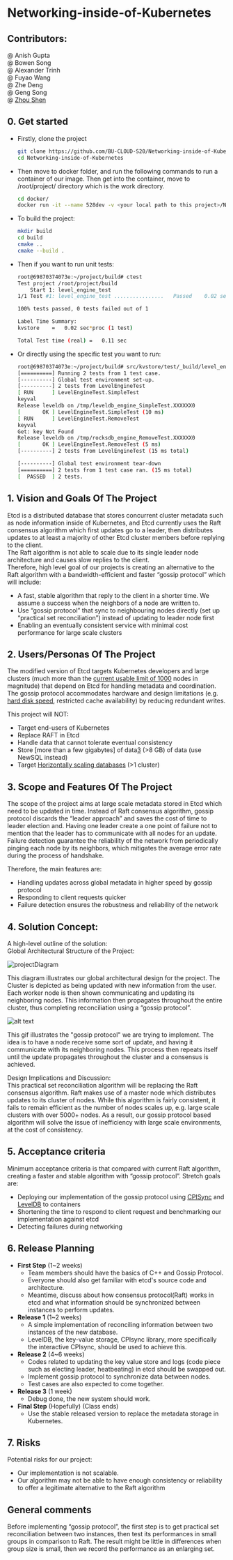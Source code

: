 # Networking-inside-of-Kubernetes   

## Contributors:   
@ Anish Gupta    
@ Bowen Song    
@ Alexander Trinh	    
@ Fuyao Wang	  
@ Zhe Deng    
@ Geng Song   
@ [Zhou Shen](https://github.com/zhou-1)  	   

## 0. Get started
- Firstly, clone the project

  ```bash
  git clone https://github.com/BU-CLOUD-S20/Networking-inside-of-Kubernetes.git
  cd Networking-inside-of-Kubernetes
  ```

- Then move to docker folder, and run the following commands to run a container of our image. Then get into the container, move to /root/project/ directory which is the work directory.

  ```bash
  cd docker/
  docker run -it --name 528dev -v <your local path to this project>/Networking-inside-of-Kubernetes/:/root/project/ freddiefy/ec528networking-dev:v1 /bin/bash
  ```

- To build the project:

  ```bash
  mkdir build
  cd build
  cmake ..
  cmake --build .
  ```

- Then if you want to run unit tests:

  ```bash
  root@69870374073e:~/project/build# ctest
  Test project /root/project/build
      Start 1: level_engine_test
  1/1 Test #1: level_engine_test ................   Passed    0.02 sec
  
  100% tests passed, 0 tests failed out of 1
  
  Label Time Summary:
  kvstore    =   0.02 sec*proc (1 test)
  
  Total Test time (real) =   0.11 sec
  ```

- Or directly using the specific test you want to run:

  ```bash
  root@69870374073e:~/project/build# src/kvstore/test/_build/level_engine_test
  [==========] Running 2 tests from 1 test case.
  [----------] Global test environment set-up.
  [----------] 2 tests from LevelEngineTest
  [ RUN      ] LevelEngineTest.SimpleTest
  keyval
  Release leveldb on /tmp/leveldb_engine_SimpleTest.XXXXXX0
  [       OK ] LevelEngineTest.SimpleTest (10 ms)
  [ RUN      ] LevelEngineTest.RemoveTest
  keyval
  Get: key Not Found
  Release leveldb on /tmp/rocksdb_engine_RemoveTest.XXXXXX0
  [       OK ] LevelEngineTest.RemoveTest (5 ms)
  [----------] 2 tests from LevelEngineTest (15 ms total)
  
  [----------] Global test environment tear-down
  [==========] 2 tests from 1 test case ran. (15 ms total)
  [  PASSED  ] 2 tests.
  ```
## 1. Vision and Goals Of The Project
Etcd is a distributed database that stores concurrent cluster metadata such as node information inside of Kubernetes, and Etcd currently uses the Raft consensus algorithm which first updates go to a leader, then distributes updates to at least a majority of other Etcd cluster members before replying to the client.      
The Raft algorithm is not able to scale due to its single leader node architecture and causes slow replies to the client.     
Therefore, high level  goal of our projects is creating an alternative to the Raft algorithm with a bandwidth-efficient and faster “gossip protocol” which will include:    
+ A fast, stable algorithm that reply to the client in a shorter time. We assume a success when the neighbors of a node are written to.     
+ Use “gossip protocol” that sync to neighbouring nodes directly (set up “practical set reconciliation”) instead of updating to leader node first     
+ Enabling an eventually consistent service with minimal cost performance for large scale clusters     

## 2. Users/Personas Of The Project
The modified version of Etcd targets Kubernetes developers and large clusters (much more than the [current usable limit of 1000][1] nodes in magnitude) that depend on Etcd for handling metadata and coordination. The gossip protocol accommodates hardware and design limitations (e.g. [hard disk speed][2], restricted cache availability) by reducing redundant writes.     

This project will NOT:    
+ Target end-users of Kubernetes  
+ Replace RAFT in Etcd
+ Handle data that cannot tolerate eventual consistency    
+ Store [more than a few gigabytes] of data[3] (>8 GB) of data (use NewSQL instead)
+ Target [Horizontally scaling databases][4] (>1 cluster)

[1]: https://github.com/kubernetes/kubernetes/issues/20540
[2]: https://openai.com/blog/scaling-kubernetes-to-2500-nodes/
[3]: https://github.com/etcd-io/etcd/blob/master/Documentation/dev-guide/limit.md
[4]: https://github.com/etcd-io/etcd/blob/master/Documentation/learning/why.md

## 3. Scope and Features Of The Project
The scope of the project aims at large scale metadata stored in Etcd which need to be updated in time. Instead of Raft consensus algorithm, gossip protocol discards the “leader approach” and saves the cost of time to leader election and. Having one leader create a one point of failure not to mention that the leader has to communicate with all nodes for an update. Failure detection guarantee the reliability of the network from periodically pinging each node by its neighbors, which mitigates the  average error rate during the process of handshake.

Therefore, the main features are:
- Handling updates across global metadata in higher speed by gossip protocol
- Responding to client requests quicker 
- Failure detection ensures the robustness and reliability of the network

## 4. Solution Concept:
A high-level outline of the solution:     
Global Architectural Structure of the Project:      

![projectDiagram](images/Project_Diagram.png)

This diagram illustrates our global architectural design for the project. The Cluster is depicted as being updated with new information from the user. Each worker node is then shown communicating and updating its neighboring nodes. This information then propagates throughout the entire cluster, thus completing reconciliation using a “gossip protocol”. 

![alt text](https://upload-images.jianshu.io/upload_images/1452123-09556716dc29be12.gif?imageMogr2/auto-orient/strip|imageView2/2/format/gif)    

This gif illustrates the "gossip protocol" we are trying to implement. The idea is to have a node receive some sort of update, and having it communicate with its neighboring nodes. This process then repeats itself until the update propagates throughout the cluster and a consensus is achieved.

Design Implications and Discussion:      
This practical set reconciliation algorithm will be replacing the Raft consensus algorithm. Raft makes use of a master node which distributes updates to its cluster of nodes. While this algorithm is fairly consistent, it fails to remain efficient as the number of nodes scales up, e.g. large scale clusters with over 5000+ nodes. As a result, our gossip protocol based algorithm will solve the issue of inefficiency with large scale environments, at the cost of consistency.       

## 5. Acceptance criteria
Minimum acceptance criteria is that compared with current Raft algorithm, creating a faster and stable algorithm with “gossip protocol”. Stretch goals are:    
+ Deploying our implementation of the gossip protocol using [CPISync](5) and [LevelDB](6) to containers     
+ Shortening the time to respond to client request and benchmarking our implementation against etcd    
+ Detecting failures during networking

[5]: https://github.com/trachten/cpisync
[6]: https://github.com/google/leveldb

## 6. Release Planning

- **First Step** (1~2 weeks)
  - Team members should have the basics of C++ and Gossip Protocol. 
  - Everyone should also get familiar with etcd's source code and architecture.
  - Meantime, discuss about how consensus protocol(Raft) works in etcd and what information should be synchronized between instances to perform updates.
- **Release 1** (1~2 weeks)
  - A simple implementation of reconciling information between two instances of the new database. 
  - LevelDB, the key-value storage, CPIsync library, more specifically the interactive CPIsync, should be used to achieve this.
- **Release 2** (4~6 weeks)
  - Codes related to updating the key value store and logs (code piece such as electing leader, heatbeating) in etcd should be swapped out.
  - Implement gossip protocol to synchronize data between nodes.
  - Test cases are also expected to come together.
- **Release 3** (1 week)
  - Debug done, the new system should work.
- **Final Step** (Hopefully) (Class ends)
  - Use the stable released version to replace the metadata storage in Kubernetes.

## 7. Risks   
Potential risks for our project:   
+ Our implementation is not scalable.    
+ Our algorithm may not be able to have enough consistency or reliability to offer a legitimate alternative to the Raft algorithm

## General comments
Before implementing “gossip protocol”, the first step is to get practical set reconciliation between two instances, then test its performances in small groups in comparison to Raft. The result might be little in differences when group size is small, then we record the performance as an enlarging set.
